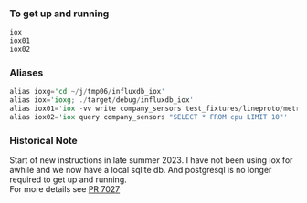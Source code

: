 
### To get up and running

```rust
iox
iox01
iox02
```

### Aliases

```rust
alias ioxg='cd ~/j/tmp06/influxdb_iox'
alias iox='ioxg; ./target/debug/influxdb_iox'
alias iox01='iox -vv write company_sensors test_fixtures/lineproto/metrics.lp --host http://localhost:8080'
alias iox02='iox query company_sensors "SELECT * FROM cpu LIMIT 10"'
```

### Historical Note

Start of new instructions in late summer 2023.  I have not been using iox for awhile and we now have a local sqlite db. And postgresql is no longer required to get up and running.  
For more details see [PR 7027](https://github.com/influxdata/influxdb_iox/pull/7027)  
